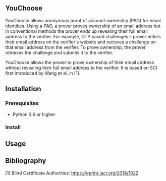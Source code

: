 ## YouChoose
YouChoose allows anonymous proof of account ownership (PAO) for email identities. Using a PAO, a prover proves ownership of an email address but in conventional methods the prover ends up revealing their full email address to the verifier. For example, OTP based challenges &ndash; prover enters their email address on the verifier's website and recieves a challenge on that email address from the verifier. To prove ownership, the prover retrieves the challenge and submits it to the verifier.

YouChoose allows the prover to prove ownership of their email address without revealing their full email address to the verifier. It is based on SCI first introduced by Wang et al. in [1]. 


## Installation

### Prerequisites
* Python 3.6 or higher

### Install


## Usage


## Bibliography
[1] Blind Certificate Authorities: https://eprint.iacr.org/2018/1022